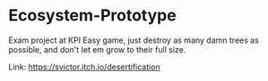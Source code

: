 # Ecosystem-Prototype

Exam project at KPI
Easy game, just destroy as many damn trees as possible, and don't let em grow to their full size.

Link:
https://svictor.itch.io/desertification
